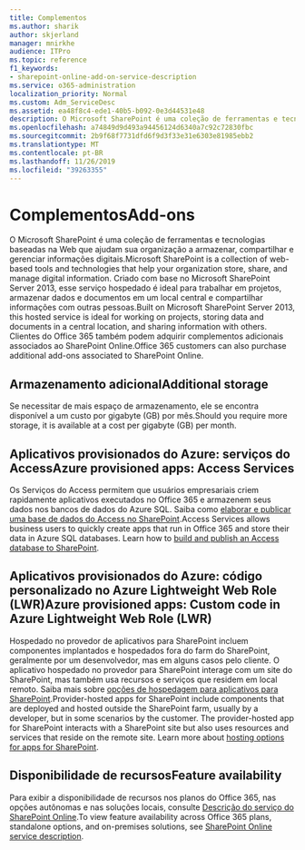 ```yaml
---
title: Complementos
ms.author: sharik
author: skjerland
manager: mnirkhe
audience: ITPro
ms.topic: reference
f1_keywords:
- sharepoint-online-add-on-service-description
ms.service: o365-administration
localization_priority: Normal
ms.custom: Adm_ServiceDesc
ms.assetid: ea48f8c4-ede1-40b5-b092-0e3d44531e48
description: O Microsoft SharePoint é uma coleção de ferramentas e tecnologias baseadas na Web que ajudam sua organização a armazenar, compartilhar e gerenciar informações digitais. Criado com base no Microsoft SharePoint Server 2013, esse serviço hospedado é ideal para trabalhar em projetos, armazenar dados e documentos em um local central e compartilhar informações com outras pessoas. Clientes do Office 365 também podem adquirir complementos adicionais associados ao SharePoint Online.
ms.openlocfilehash: a74849d9d493a94456124d6340a7c92c72830fbc
ms.sourcegitcommit: 2b9f68f7731dfd6f9d3f33e31e6303e81985ebb2
ms.translationtype: MT
ms.contentlocale: pt-BR
ms.lasthandoff: 11/26/2019
ms.locfileid: "39263355"
---
```

# <a name="add-ons"></a><span data-ttu-id="dd8be-105">Complementos</span><span class="sxs-lookup"><span data-stu-id="dd8be-105">Add-ons</span></span>

<span data-ttu-id="dd8be-106">O Microsoft SharePoint é uma coleção de ferramentas e tecnologias baseadas na Web que ajudam sua organização a armazenar, compartilhar e gerenciar informações digitais.</span><span class="sxs-lookup"><span data-stu-id="dd8be-106">Microsoft SharePoint is a collection of web-based tools and technologies that help your organization store, share, and manage digital information.</span></span> <span data-ttu-id="dd8be-107">Criado com base no Microsoft SharePoint Server 2013, esse serviço hospedado é ideal para trabalhar em projetos, armazenar dados e documentos em um local central e compartilhar informações com outras pessoas.</span><span class="sxs-lookup"><span data-stu-id="dd8be-107">Built on Microsoft SharePoint Server 2013, this hosted service is ideal for working on projects, storing data and documents in a central location, and sharing information with others.</span></span> <span data-ttu-id="dd8be-108">Clientes do Office 365 também podem adquirir complementos adicionais associados ao SharePoint Online.</span><span class="sxs-lookup"><span data-stu-id="dd8be-108">Office 365 customers can also purchase additional add-ons associated to SharePoint Online.</span></span>
  
## <a name="additional-storage"></a><span data-ttu-id="dd8be-109">Armazenamento adicional</span><span class="sxs-lookup"><span data-stu-id="dd8be-109">Additional storage</span></span>

<span data-ttu-id="dd8be-110">Se necessitar de mais espaço de armazenamento, ele se encontra disponível a um custo por gigabyte (GB) por mês.</span><span class="sxs-lookup"><span data-stu-id="dd8be-110">Should you require more storage, it is available at a cost per gigabyte (GB) per month.</span></span>
  
## <a name="azure-provisioned-apps-access-services"></a><span data-ttu-id="dd8be-111">Aplicativos provisionados do Azure: serviços do Access</span><span class="sxs-lookup"><span data-stu-id="dd8be-111">Azure provisioned apps: Access Services</span></span>

<span data-ttu-id="dd8be-p103">Os Serviços do Access permitem que usuários empresariais criem rapidamente aplicativos executados no Office 365 e armazenem seus dados nos bancos de dados do Azure SQL. Saiba como [elaborar e publicar uma base de dados do Access no SharePoint](https://go.microsoft.com/fwlink/p/?LinkID=393754).</span><span class="sxs-lookup"><span data-stu-id="dd8be-p103">Access Services allows business users to quickly create apps that run in Office 365 and store their data in Azure SQL databases. Learn how to [build and publish an Access database to SharePoint](https://go.microsoft.com/fwlink/p/?LinkID=393754).</span></span>
  
## <a name="azure-provisioned-apps-custom-code-in-azure-lightweight-web-role-lwr"></a><span data-ttu-id="dd8be-114">Aplicativos provisionados do Azure: código personalizado no Azure Lightweight Web Role (LWR)</span><span class="sxs-lookup"><span data-stu-id="dd8be-114">Azure provisioned apps: Custom code in Azure Lightweight Web Role (LWR)</span></span>

<span data-ttu-id="dd8be-p104">Hospedado no provedor de aplicativos para SharePoint incluem componentes implantados e hospedados fora do farm do SharePoint, geralmente por um desenvolvedor, mas em alguns casos pelo cliente. O aplicativo hospedado no provedor para SharePoint interage com um site do SharePoint, mas também usa recursos e serviços que residem em local remoto. Saiba mais sobre [opções de hospedagem para aplicativos para SharePoint](https://go.microsoft.com/fwlink/?LinkId=271314).</span><span class="sxs-lookup"><span data-stu-id="dd8be-p104">Provider-hosted apps for SharePoint include components that are deployed and hosted outside the SharePoint farm, usually by a developer, but in some scenarios by the customer. The provider-hosted app for SharePoint interacts with a SharePoint site but also uses resources and services that reside on the remote site. Learn more about [hosting options for apps for SharePoint](https://go.microsoft.com/fwlink/?LinkId=271314).</span></span>
  
## <a name="feature-availability"></a><span data-ttu-id="dd8be-118">Disponibilidade de recursos</span><span class="sxs-lookup"><span data-stu-id="dd8be-118">Feature availability</span></span>

<span data-ttu-id="dd8be-119">Para exibir a disponibilidade de recursos nos planos do Office 365, nas opções autônomas e nas soluções locais, consulte [Descrição do serviço do SharePoint Online](sharepoint-online-service-description.md).</span><span class="sxs-lookup"><span data-stu-id="dd8be-119">To view feature availability across Office 365 plans, standalone options, and on-premises solutions, see [SharePoint Online service description](sharepoint-online-service-description.md).</span></span>
  